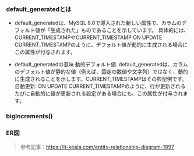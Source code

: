 ### default_generatedとは

- default_generatedは、MySQL 8.0で導入された新しい属性で、カラムのデフォルト値が「生成された」ものであることを示しています。
具体的には、CURRENT_TIMESTAMPやCURRENT_TIMESTAMP ON UPDATE CURRENT_TIMESTAMPのように、デフォルト値が動的に生成される場合にこの属性が付与されます。

- default_generatedの意味
  動的デフォルト値: default_generatedは、カラムのデフォルト値が静的な値（例えば、固定の数値や文字列）ではなく、動的に生成されることを示します。CURRENT_TIMESTAMPはその典型例です。
  自動更新: ON UPDATE CURRENT_TIMESTAMPのように、行が更新されるたびに自動的に値が更新される設定がある場合にも、この属性が付与されます。


### bigIncrements()


### ER図
> 参考記事：https://it-koala.com/entity-relationship-diagram-1897
